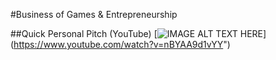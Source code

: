 #Business of Games & Entrepreneurship

##Quick Personal Pitch (YouTube)
[![IMAGE ALT TEXT HERE](https://img.youtube.com/vi/nBYAA9d1vYY/0.jpg)]
(https://www.youtube.com/watch?v=nBYAA9d1vYY")

